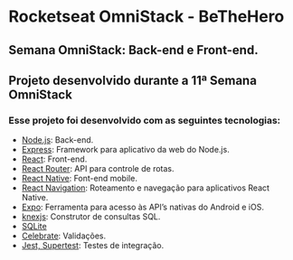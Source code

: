# Rocketseat OmniStack - BeTheHero
 ## Semana OmniStack: Back-end e Front-end.  
 ## Projeto desenvolvido durante a 11ª Semana OmniStack
  ### Esse projeto foi desenvolvido com as seguintes tecnologias:

- [Node.js](https://nodejs.org/): Back-end.
- [Express](https://expressjs.com/pt-br/): Framework para aplicativo da web do Node.js.
- [React](https://pt-br.reactjs.org/): Front-end.
- [React Router](https://reacttraining.com/react-router/core/guides/philosophy): API para controle de rotas.
- [React Native](https://reactnative.dev/): Font-end mobile.
- [React Navigation](https://reactnavigation.org/): Roteamento e navegação para aplicativos React Native.
- [Expo](https://expo.io/):  Ferramenta para acesso às API’s nativas do Android e iOS.
- [knexjs](http://knexjs.org/): Construtor de consultas SQL.
- [SQLite ](https://www.sqlite.org/index.html)
- [Celebrate](https://github.com/arb/celebrate): Validações.
- [Jest, Supertest](https://jestjs.io/docs/en/api): Testes de integração.

